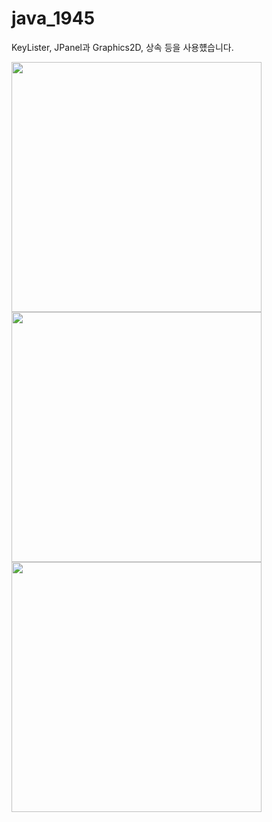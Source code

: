 # java_1945
KeyLister, JPanel과 Graphics2D, 상속 등을 사용헀습니다.

<div>
  <img width="400" src="https://user-images.githubusercontent.com/29810402/88512828-249dac80-d022-11ea-9389-75e702dc5663.png">
  <img width="400" src="https://user-images.githubusercontent.com/29810402/88512592-c4a70600-d021-11ea-8798-154546f4ea12.png">
  <img width="400" src="https://user-images.githubusercontent.com/29810402/88512595-c5d83300-d021-11ea-8874-29280e961a48.png">
  </div>
